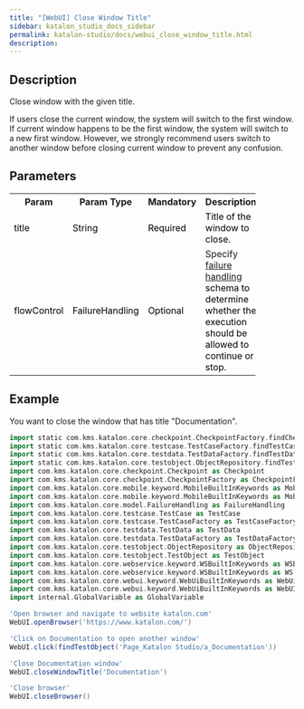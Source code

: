 ```yaml
---
title: "[WebUI] Close Window Title" 
sidebar: katalon_studio_docs_sidebar
permalink: katalon-studio/docs/webui_close_window_title.html 
description: 
---
```

Description  
-------------

Close window with the given title.

If users close the current window, the system will switch to the first window. If current window happens to be the first window, the system will switch to a new first window. However, we strongly recommend users switch to another window before closing current window to prevent any confusion.

Parameters  
------------

<table class="relative-table wrapped confluenceTable" style="width: 86.3412%;"><colgroup><col style="width: 7.62873%;"><col style="width: 7.69231%;"><col style="width: 5.97584%;"><col style="width: 78.7031%;"></colgroup><tbody><tr class="xtr-0"><th class="xtd-0-0 confluenceTh">Param</th><th class="xtd-0-1 confluenceTh">Param Type</th><th class="xtd-0-2 confluenceTh" colspan="1">Mandatory</th><th class="xtd-0-3 confluenceTh" colspan="1">Description</th></tr><tr class="xtr-1"><td class="xtd-1-0 confluenceTd" colspan="1"><span style="color: rgb(0,0,0);">title</span></td><td class="xtd-1-1 confluenceTd" colspan="1"><span style="color: rgb(0,0,0);">String</span></td><td class="xtd-1-2 confluenceTd" colspan="1"><span style="color: rgb(0,0,0);">Required</span></td><td class="xtd-1-3 confluenceTd" colspan="1"><span style="color: rgb(0,0,0);">Title of the window to close.</span></td></tr><tr class="xtr-2"><td class="xtd-2-0 confluenceTd"><span style="color: rgb(0,0,0);">flowControl</span></td><td class="xtd-2-1 confluenceTd"><span style="color: rgb(0,0,0);">FailureHandling</span></td><td class="xtd-2-2 confluenceTd" colspan="1"><span style="color: rgb(0,0,0);">Optional</span></td><td class="xtd-2-3 confluenceTd" colspan="1">Specify <a href="https://docs.katalon.com/x/qAAM" rel="nofollow">failure handling</a> <span style="color: rgb(0,0,0);">schema to determine whether the execution should be allowed to continue or stop.</span></td></tr></tbody></table>

Example 
--------

You want to close the window that has title "Documentation".

```groovy
import static com.kms.katalon.core.checkpoint.CheckpointFactory.findCheckpoint
import static com.kms.katalon.core.testcase.TestCaseFactory.findTestCase
import static com.kms.katalon.core.testdata.TestDataFactory.findTestData
import static com.kms.katalon.core.testobject.ObjectRepository.findTestObject
import com.kms.katalon.core.checkpoint.Checkpoint as Checkpoint
import com.kms.katalon.core.checkpoint.CheckpointFactory as CheckpointFactory
import com.kms.katalon.core.mobile.keyword.MobileBuiltInKeywords as MobileBuiltInKeywords
import com.kms.katalon.core.mobile.keyword.MobileBuiltInKeywords as Mobile
import com.kms.katalon.core.model.FailureHandling as FailureHandling
import com.kms.katalon.core.testcase.TestCase as TestCase
import com.kms.katalon.core.testcase.TestCaseFactory as TestCaseFactory
import com.kms.katalon.core.testdata.TestData as TestData
import com.kms.katalon.core.testdata.TestDataFactory as TestDataFactory
import com.kms.katalon.core.testobject.ObjectRepository as ObjectRepository
import com.kms.katalon.core.testobject.TestObject as TestObject
import com.kms.katalon.core.webservice.keyword.WSBuiltInKeywords as WSBuiltInKeywords
import com.kms.katalon.core.webservice.keyword.WSBuiltInKeywords as WS
import com.kms.katalon.core.webui.keyword.WebUiBuiltInKeywords as WebUiBuiltInKeywords
import com.kms.katalon.core.webui.keyword.WebUiBuiltInKeywords as WebUI
import internal.GlobalVariable as GlobalVariable

'Open browser and navigate to website katalon.com'
WebUI.openBrowser('https://www.katalon.com/')

'Click on Documentation to open another window'
WebUI.click(findTestObject('Page_Katalon Studio/a_Documentation'))

'Close Documentation window'
WebUI.closeWindowTitle('Documentation')

'Close browser'
WebUI.closeBrowser()
```